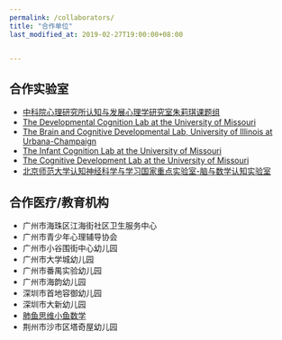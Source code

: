 ```yaml
---
permalink: /collaborators/
title: "合作单位"
last_modified_at: 2019-02-27T19:00:00+08:00


---
```


## 合作实验室

- [中科院心理研究所认知与发展心理学研究室朱莉琪课题组](http://sourcedb.psych.cas.cn/en/epsychexpert/200907/t20090714_2073871.html)
- [The Developmental Cognition Lab at the University of Missouri](http://mudevelopmentalcognitionlab.godaddysites.com/)
- [The Brain and Cognitive Developmental Lab, University of Illinois at Urbana-Champaign](http://labs.psychology.illinois.edu/BCDLab/BCDLab/Brain_and_Cognitive_Development_Lab_Homepage.html)
- [The Infant Cognition Lab at the University of Missouri](http://faculty.missouri.edu/luoy/)
- [The Cognitive Development Lab at the University of Missouri](http://faculty.missouri.edu/~gearyd/index.html) 
- [北京师范大学认知神经科学与学习国家重点实验室-脑与数学认知实验室](http://www.dweipsy.com/mathbrain/index.jsp)



## 合作医疗/教育机构
- 广州市海珠区江海街社区卫生服务中心
- 广州市青少年心理辅导协会
- 广州市小谷围街中心幼儿园
- 广州市大学城幼儿园
- 广州市番禺实验幼儿园
- 广州市海韵幼儿园
- 深圳市首地容御幼儿园
- 深圳市大新幼儿园
- [肺鱼思维小鱼数学](http://www.xiaoyushuxue.cn/)
- 荆州市沙市区塔奇屋幼儿园

